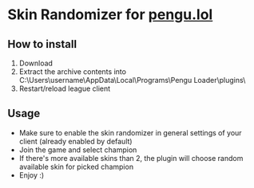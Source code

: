 # Skin Randomizer for [pengu.lol](https://pengu.lol)

## How to install

1. Download 
2. Extract the archive contents into C:\Users\username\AppData\Local\Programs\Pengu Loader\plugins\
3. Restart/reload league client

## Usage
- Make sure to enable the skin randomizer in general settings of your client (already enabled by default)
- Join the game and select champion
- If there's more available skins than 2, the plugin will choose random available skin for picked champion
- Enjoy :)